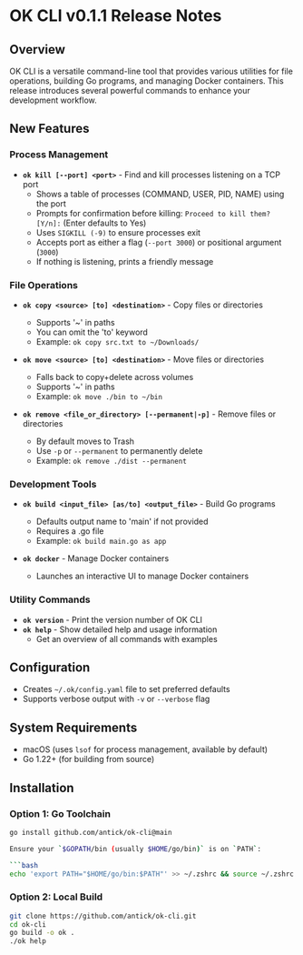 # OK CLI v0.1.1 Release Notes

## Overview
OK CLI is a versatile command-line tool that provides various utilities for file operations, building Go programs, and managing Docker containers. This release introduces several powerful commands to enhance your development workflow.

## New Features

### Process Management
- **`ok kill [--port] <port>`** - Find and kill processes listening on a TCP port
  - Shows a table of processes (COMMAND, USER, PID, NAME) using the port
  - Prompts for confirmation before killing: `Proceed to kill them? [Y/n]:` (Enter defaults to Yes)
  - Uses `SIGKILL (-9)` to ensure processes exit
  - Accepts port as either a flag (`--port 3000`) or positional argument (`3000`)
  - If nothing is listening, prints a friendly message

### File Operations
- **`ok copy <source> [to] <destination>`** - Copy files or directories
  - Supports '~' in paths
  - You can omit the 'to' keyword
  - Example: `ok copy src.txt to ~/Downloads/`

- **`ok move <source> [to] <destination>`** - Move files or directories
  - Falls back to copy+delete across volumes
  - Supports '~' in paths
  - Example: `ok move ./bin to ~/bin`

- **`ok remove <file_or_directory> [--permanent|-p]`** - Remove files or directories
  - By default moves to Trash
  - Use `-p` or `--permanent` to permanently delete
  - Example: `ok remove ./dist --permanent`

### Development Tools
- **`ok build <input_file> [as/to] <output_file>`** - Build Go programs
  - Defaults output name to 'main' if not provided
  - Requires a .go file
  - Example: `ok build main.go as app`

- **`ok docker`** - Manage Docker containers
  - Launches an interactive UI to manage Docker containers

### Utility Commands
- **`ok version`** - Print the version number of OK CLI
- **`ok help`** - Show detailed help and usage information
  - Get an overview of all commands with examples

## Configuration
- Creates `~/.ok/config.yaml` file to set preferred defaults
- Supports verbose output with `-v` or `--verbose` flag

## System Requirements
- macOS (uses `lsof` for process management, available by default)
- Go 1.22+ (for building from source)

## Installation

### Option 1: Go Toolchain
```bash
go install github.com/antick/ok-cli@main

Ensure your `$GOPATH/bin (usually $HOME/go/bin)` is on `PATH`:

```bash
echo 'export PATH="$HOME/go/bin:$PATH"' >> ~/.zshrc && source ~/.zshrc
```

### Option 2: Local Build
```bash
git clone https://github.com/antick/ok-cli.git
cd ok-cli
go build -o ok .
./ok help
```
